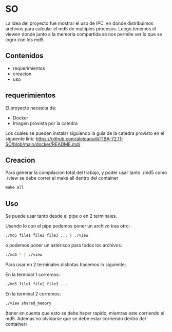 SO
======
La idea del proyecto fue mostrar el uso de IPC, en donde distribuimos archivos para calcular el md5 de multiples procesos. Luego tenemos el viewen donde junto a la memoria compartida se nos permite ver lo que se logro con los md5.

Contenidos
-----------------

 * requerimientos
 * creacion
 * uso


requerimientos
------------

El proyecto necesita de:
 * Docker
 * Imagen provista por la catedra

Los cuales se pueden instalar siguiendo la guia de la catedra provisto en el siguiente link:
https://github.com/alejoaquili/ITBA-72.11-SO/blob/main/docker/README.md/

Creacion
-----
Para generar la compilacion total del trabajo, y poder usar tanto ./md5 como ./view se debe correr el make all dentro del container
```s
make all
```

Uso
-----
Se puede usar tanto desde el pipe o en 2 terminales.

Usando lo con el pipe podemos poner un archivo tras otro:
```sh
./md5 file1 file2 file3 ... | ./view

```
o podemos poner un asterisco para todos los archivos:
```sh
./md5 * | ./view

```
Para usar en 2 terminales distintas hacemos lo siguiente:

En la terminal 1 corremos:
```sh
./md5 file1 file2 file3 ...
```
En la terminal 2 corremos:
```sh
./view shared_memory
```
(tener en cuenta que esto se debe hacer rapido, mientras este corriendo el md5. Ademas no olvidarse que se debe estar corriendo dentro del container)


